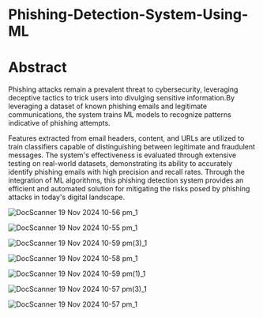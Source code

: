 # Phishing-Detection-System-Using-ML


# Abstract  

Phishing attacks remain a prevalent threat to cybersecurity, leveraging deceptive tactics to trick users into divulging sensitive information.By leveraging a dataset of known phishing emails and legitimate communications, the system trains ML models to recognize patterns indicative of phishing attempts.

Features extracted from email headers, content, and URLs are utilized to train classifiers capable of distinguishing between legitimate and fraudulent messages. The system's effectiveness is 
evaluated through extensive testing on real-world datasets, demonstrating its ability to accurately identify phishing emails with high precision and recall rates. Through the 
integration of ML algorithms, this phishing detection system provides an efficient and automated solution for mitigating the risks posed by phishing attacks in today's digital landscape.

![DocScanner 19 Nov 2024 10-56 pm_1](https://github.com/user-attachments/assets/3a517b65-1d33-4553-ae25-a2ed6872dd3b)

![DocScanner 19 Nov 2024 10-55 pm_1](https://github.com/user-attachments/assets/5c65c3e2-f477-486c-988e-52e01da32eea)

![DocScanner 19 Nov 2024 10-59 pm(3)_1](https://github.com/user-attachments/assets/77a27e0b-035e-4f5d-ac7d-7b81192115fc)

![DocScanner 19 Nov 2024 10-58 pm_1](https://github.com/user-attachments/assets/5609cfad-e064-40e1-ae28-bc8f6b3355fe)

![DocScanner 19 Nov 2024 10-59 pm(1)_1](https://github.com/user-attachments/assets/ae950127-0447-4979-8214-63a8bd7ec469)

![DocScanner 19 Nov 2024 10-57 pm(3)_1](https://github.com/user-attachments/assets/e51f0a24-8741-4f6a-a9f7-14a2f58f4798)

![DocScanner 19 Nov 2024 10-57 pm_1](https://github.com/user-attachments/assets/677a5389-ec7e-4760-99c0-733d58e5f085)
